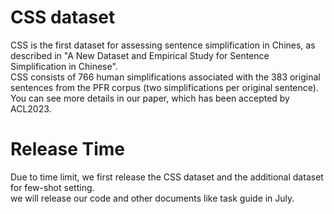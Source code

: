 # CSS dataset
CSS is the first dataset for assessing sentence simplification in Chines, as described in "A New Dataset and Empirical Study for Sentence Simplification in Chinese".  <br />
CSS consists of 766 human simplifications associated with the 383 original sentences from the PFR corpus (two simplifications per original sentence).  <br />
You can see more details in our paper, which has been accepted by ACL2023.  <br />

# Release Time
Due to time limit, we first release the CSS dataset and the additional dataset for few-shot setting.  <br />
we will release our code and other documents like task guide in July.
